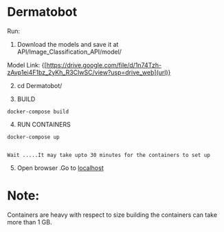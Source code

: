 # Dermatobot


 
Run:
1) Download the models and save it at API/Image_Classification_API/model/<Place model  here> 
 
Model Link: {[https://drive.google.com/file/d/1n74Tzh-zAvp1ei4F1bz_2yKh_R3CIwSC/view?usp=drive_web](url)}
 
 
2) cd Dermatobot/


3)   BUILD
 
 
    docker-compose build

4)   RUN CONTAINERS
 
 
    docker-compose up
 
 
    Wait .....It may take upto 30 minutes for the containers to set up

5) Open browser .Go to [localhost](url)



# Note:

Containers are heavy with respect to size building the containers can take more than 1 GB.
